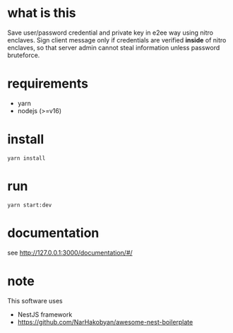 # what is this

Save user/password credential and private key in e2ee way using nitro enclaves. Sign client message only if credentials are verified **inside** of nitro enclaves, so that server admin cannot steal information unless password bruteforce.

# requirements

 - yarn
 - nodejs (>=v16)

# install

```
yarn install
```

# run

```
yarn start:dev
```

# documentation

see http://127.0.0.1:3000/documentation/#/

# note

This software uses
 - NestJS framework
 - https://github.com/NarHakobyan/awesome-nest-boilerplate